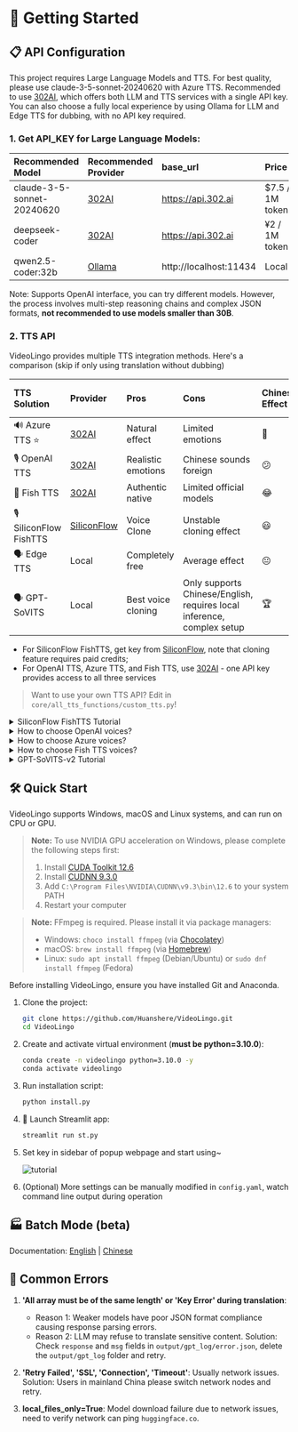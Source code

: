 # 🚀 Getting Started

## 📋 API Configuration
This project requires Large Language Models and TTS. For best quality, please use claude-3-5-sonnet-20240620 with Azure TTS. Recommended to use [302AI](https://gpt302.saaslink.net/C2oHR9), which offers both LLM and TTS services with a single API key. You can also choose a fully local experience by using Ollama for LLM and Edge TTS for dubbing, with no API key required.

### 1. **Get API_KEY for Large Language Models**:

| Recommended Model | Recommended Provider | base_url | Price | Effect |
|:-----|:---------|:---------|:-----|:---------|
| claude-3-5-sonnet-20240620 | [302AI](https://gpt302.saaslink.net/C2oHR9) | https://api.302.ai | $7.5 / 1M tokens | 🤩 |
| deepseek-coder | [302AI](https://gpt302.saaslink.net/C2oHR9) | https://api.302.ai | ¥2 / 1M tokens | 😃 |
| qwen2.5-coder:32b | [Ollama](https://ollama.ai) | http://localhost:11434 | Local | 😃 |

Note: Supports OpenAI interface, you can try different models. However, the process involves multi-step reasoning chains and complex JSON formats, **not recommended to use models smaller than 30B**.

### 2. **TTS API**
VideoLingo provides multiple TTS integration methods. Here's a comparison (skip if only using translation without dubbing)

| TTS Solution | Provider | Pros | Cons | Chinese Effect | Non-Chinese Effect |
|:---------|:---------|:-----|:-----|:---------|:-----------|
| 🔊 Azure TTS ⭐ | [302AI](https://gpt302.saaslink.net/C2oHR9) | Natural effect | Limited emotions | 🤩 | 😃 |
| 🎙️ OpenAI TTS | [302AI](https://gpt302.saaslink.net/C2oHR9) | Realistic emotions | Chinese sounds foreign | 😕 | 🤩 |
| 🎤 Fish TTS | [302AI](https://gpt302.saaslink.net/C2oHR9) | Authentic native | Limited official models | 😂 | 😂 |
| 🎙️ SiliconFlow FishTTS | [SiliconFlow](https://cloud.siliconflow.cn/i/ttKDEsxE) | Voice Clone | Unstable cloning effect | 😃 | 😃 |
| 🗣 Edge TTS | Local | Completely free | Average effect | 😐 | 😐 |
| 🗣️ GPT-SoVITS | Local | Best voice cloning | Only supports Chinese/English, requires local inference, complex setup | 🏆 | 🚫 |

- For SiliconFlow FishTTS, get key from [SiliconFlow](https://cloud.siliconflow.cn/i/ttKDEsxE), note that cloning feature requires paid credits;
- For OpenAI TTS, Azure TTS, and Fish TTS, use [302AI](https://gpt302.saaslink.net/C2oHR9) - one API key provides access to all three services
> Want to use your own TTS API? Edit in `core/all_tts_functions/custom_tts.py`!

<details>
<summary>SiliconFlow FishTTS Tutorial</summary>

Currently supports 3 modes:

1. `preset`: Uses fixed voice, can preview on [Official Playground](https://cloud.siliconflow.cn/playground/text-to-speech/17885302608), default is `anna`.
2. `clone(stable)`: Corresponds to fishtts api's `custom`, uses voice from uploaded audio, automatically samples first 10 seconds of video for voice, better voice consistency.
3. `clone(dynamic)`: Corresponds to fishtts api's `dynamic`, uses each sentence as reference audio during TTS, may have inconsistent voice but better effect.

</details>

<details>
<summary>How to choose OpenAI voices?</summary>

Voice list can be found on the [official website](https://platform.openai.com/docs/guides/text-to-speech/voice-options), such as `alloy`, `echo`, `nova`, etc. Modify `openai_tts.voice` in `config.yaml`.

</details>
<details>
<summary>How to choose Azure voices?</summary>

Recommended to try voices in the [online demo](https://speech.microsoft.com/portal/voicegallery). You can find the voice code in the code on the right, e.g. `zh-CN-XiaoxiaoMultilingualNeural`

</details>

<details>
<summary>How to choose Fish TTS voices?</summary>

Go to the [official website](https://fish.audio/en/) to listen and choose voices. Find the voice code in the URL, e.g. Dingzhen is `54a5170264694bfc8e9ad98df7bd89c3`. Popular voices are already added in `config.yaml`. To use other voices, modify the `fish_tts.character_id_dict` dictionary in `config.yaml`.

</details>

<details>
<summary>GPT-SoVITS-v2 Tutorial</summary>

1. Check requirements and download the package from [official Yuque docs](https://www.yuque.com/baicaigongchang1145haoyuangong/ib3g1e/dkxgpiy9zb96hob4#KTvnO).

2. Place `GPT-SoVITS-v2-xxx` and `VideoLingo` in the same directory. **Note they should be parallel folders.**

3. Choose one of the following ways to configure the model:

   a. Self-trained model:
   - After training, `tts_infer.yaml` under `GPT-SoVITS-v2-xxx\GPT_SoVITS\configs` will have your model path auto-filled. Copy and rename it to `your_preferred_english_character_name.yaml`
   - In the same directory as the `yaml` file, place reference audio named `your_preferred_english_character_name_reference_audio_text.wav` or `.mp3`, e.g. `Huanyuv2_Hello, this is a test audio.wav`
   - In VideoLingo's sidebar, set `GPT-SoVITS Character` to `your_preferred_english_character_name`.

   b. Use pre-trained model:
   - Download my model from [here](https://vip.123pan.cn/1817874751/8137723), extract and overwrite to `GPT-SoVITS-v2-xxx`.
   - Set `GPT-SoVITS Character` to `Huanyuv2`.

   c. Use other trained models:
   - Place `xxx.ckpt` in `GPT_weights_v2` folder and `xxx.pth` in `SoVITS_weights_v2` folder.
   - Following method a, rename `tts_infer.yaml` and modify `t2s_weights_path` and `vits_weights_path` under `custom` to point to your models, e.g.:
  
      ```yaml
      # Example config for method b:
      t2s_weights_path: GPT_weights_v2/Huanyu_v2-e10.ckpt
      version: v2
      vits_weights_path: SoVITS_weights_v2/Huanyu_v2_e10_s150.pth
      ```
   - Following method a, place reference audio in the same directory as the `yaml` file, named `your_preferred_english_character_name_reference_audio_text.wav` or `.mp3`, e.g. `Huanyuv2_Hello, this is a test audio.wav`. The program will auto-detect and use it.
   - ⚠️ Warning: **Please use English for `character_name`** to avoid errors. `reference_audio_text` can be in Chinese. Currently in beta, may produce errors.


   ```
   # Expected directory structure:
   .
   ├── VideoLingo
   │   └── ...
   └── GPT-SoVITS-v2-xxx
       ├── GPT_SoVITS
       │   └── configs
       │       ├── tts_infer.yaml
       │       ├── your_preferred_english_character_name.yaml
       │       └── your_preferred_english_character_name_reference_audio_text.wav
       ├── GPT_weights_v2
       │   └── [your GPT model file]
       └── SoVITS_weights_v2
           └── [your SoVITS model file]
   ```
        
After configuration, select `Reference Audio Mode` in the sidebar (see Yuque docs for details). During dubbing, VideoLingo will automatically open GPT-SoVITS inference API port in the command line, which can be closed manually after completion. Note that stability depends on the base model chosen.</details>

## 🛠️ Quick Start

VideoLingo supports Windows, macOS and Linux systems, and can run on CPU or GPU.

> **Note:** To use NVIDIA GPU acceleration on Windows, please complete the following steps first:
> 1. Install [CUDA Toolkit 12.6](https://developer.download.nvidia.com/compute/cuda/12.6.0/local_installers/cuda_12.6.0_560.76_windows.exe)
> 2. Install [CUDNN 9.3.0](https://developer.download.nvidia.com/compute/cudnn/9.3.0/local_installers/cudnn_9.3.0_windows.exe)
> 3. Add `C:\Program Files\NVIDIA\CUDNN\v9.3\bin\12.6` to your system PATH
> 4. Restart your computer

> **Note:** FFmpeg is required. Please install it via package managers:
> - Windows: ```choco install ffmpeg``` (via [Chocolatey](https://chocolatey.org/))
> - macOS: ```brew install ffmpeg``` (via [Homebrew](https://brew.sh/))
> - Linux: ```sudo apt install ffmpeg``` (Debian/Ubuntu) or ```sudo dnf install ffmpeg``` (Fedora)

Before installing VideoLingo, ensure you have installed Git and Anaconda.

1. Clone the project:
   ```bash
   git clone https://github.com/Huanshere/VideoLingo.git
   cd VideoLingo
   ```

2. Create and activate virtual environment (**must be python=3.10.0**):
   ```bash
   conda create -n videolingo python=3.10.0 -y
   conda activate videolingo
   ```

3. Run installation script:
   ```bash
   python install.py
   ```

4. 🎉 Launch Streamlit app:
   ```bash
   streamlit run st.py
   ```

5. Set key in sidebar of popup webpage and start using~

   ![tutorial](https://github.com/user-attachments/assets/983ba58b-5ae3-4132-90f5-6d48801465dd)

6. (Optional) More settings can be manually modified in `config.yaml`, watch command line output during operation

## 🏭 Batch Mode (beta)

Documentation: [English](/batch/README.md) | [Chinese](/batch/README.zh.md)

## 🚨 Common Errors

1. **'All array must be of the same length' or 'Key Error' during translation**: 
   - Reason 1: Weaker models have poor JSON format compliance causing response parsing errors.
   - Reason 2: LLM may refuse to translate sensitive content.
   Solution: Check `response` and `msg` fields in `output/gpt_log/error.json`, delete the `output/gpt_log` folder and retry.

2. **'Retry Failed', 'SSL', 'Connection', 'Timeout'**: Usually network issues. Solution: Users in mainland China please switch network nodes and retry.

3. **local_files_only=True**: Model download failure due to network issues, need to verify network can ping `huggingface.co`.
